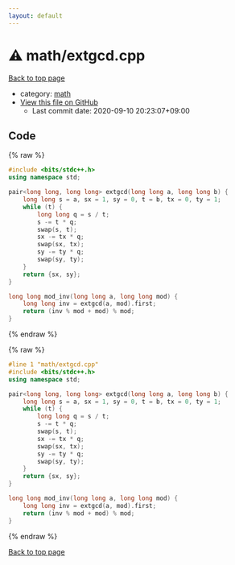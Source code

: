 ```yaml
---
layout: default
---
```


<!-- mathjax config similar to math.stackexchange -->
<script type="text/javascript" async
  src="https://cdnjs.cloudflare.com/ajax/libs/mathjax/2.7.5/MathJax.js?config=TeX-MML-AM_CHTML">
</script>
<script type="text/x-mathjax-config">
  MathJax.Hub.Config({
    TeX: { equationNumbers: { autoNumber: "AMS" }},
    tex2jax: {
      inlineMath: [ ['$','$'] ],
      processEscapes: true
    },
    "HTML-CSS": { matchFontHeight: false },
    displayAlign: "left",
    displayIndent: "2em"
  });
</script>

<script type="text/javascript" src="https://cdnjs.cloudflare.com/ajax/libs/jquery/3.4.1/jquery.min.js"></script>
<script src="https://cdn.jsdelivr.net/npm/jquery-balloon-js@1.1.2/jquery.balloon.min.js" integrity="sha256-ZEYs9VrgAeNuPvs15E39OsyOJaIkXEEt10fzxJ20+2I=" crossorigin="anonymous"></script>
<script type="text/javascript" src="../../assets/js/copy-button.js"></script>
<link rel="stylesheet" href="../../assets/css/copy-button.css" />


# :warning: math/extgcd.cpp

<a href="../../index.html">Back to top page</a>

* category: <a href="../../index.html#7e676e9e663beb40fd133f5ee24487c2">math</a>
* <a href="{{ site.github.repository_url }}/blob/master/math/extgcd.cpp">View this file on GitHub</a>
    - Last commit date: 2020-09-10 20:23:07+09:00




## Code

<a id="unbundled"></a>
{% raw %}
```cpp
#include <bits/stdc++.h>
using namespace std;

pair<long long, long long> extgcd(long long a, long long b) {
    long long s = a, sx = 1, sy = 0, t = b, tx = 0, ty = 1;
    while (t) {
        long long q = s / t;
        s -= t * q;
        swap(s, t);
        sx -= tx * q;
        swap(sx, tx);
        sy -= ty * q;
        swap(sy, ty);
    }
    return {sx, sy};
}

long long mod_inv(long long a, long long mod) {
    long long inv = extgcd(a, mod).first;
    return (inv % mod + mod) % mod;
}
```
{% endraw %}

<a id="bundled"></a>
{% raw %}
```cpp
#line 1 "math/extgcd.cpp"
#include <bits/stdc++.h>
using namespace std;

pair<long long, long long> extgcd(long long a, long long b) {
    long long s = a, sx = 1, sy = 0, t = b, tx = 0, ty = 1;
    while (t) {
        long long q = s / t;
        s -= t * q;
        swap(s, t);
        sx -= tx * q;
        swap(sx, tx);
        sy -= ty * q;
        swap(sy, ty);
    }
    return {sx, sy};
}

long long mod_inv(long long a, long long mod) {
    long long inv = extgcd(a, mod).first;
    return (inv % mod + mod) % mod;
}

```
{% endraw %}

<a href="../../index.html">Back to top page</a>

